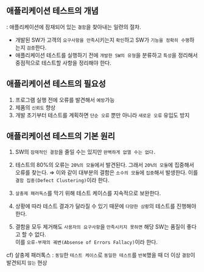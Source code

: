 ## 애플리케이션 테스트의 개념 

: 애플리케이션에 잠재되어 있는 `결함`을 찾아내는 일련의 절차.

- 개발된 SW가 고객의 `요구사항을 만족`시키는지 `확인`하고 SW가 `기능을 정확히 수행`하는지 `검증`한다. 
- 애플리케이션 테스트를 실행하기 전에 `개발한 SW의 유형`을 분류하고 `특성`을 정리해서 중점적으로 테스트할 사항을 정리해야 한다.

## 애플리케이션 테스트의 필요성 

1) 프로그램 실행 전에 오류를 발견해서 `예방`가능 
2) 제품의 `신뢰도` 향상
3) 개발 초기부터 테스트를 계획하면 `단순 오류` 뿐만 아니라 `새로운 오류` 유입도 방지

## 애플리케이션 테스트의 기본 원리 

1) SW의 `잠재적인 결함`을 줄일 수는 있지만 `완벽하게 없앨 수는 없다.`
2) 테스트의 80%의 오류는 `20%의 모듈`에서 발견된다. 그래서 `20%의 모듈`에 집중해서 오류를 찾는다.
⇒ 이와 같이 대부분의 결함은 `소수의 모듈`에 `집중`해서 발생한다. 이를 `결함 집중(Defect Clustering)`이라 한다.

3) `살충제 패러독스`를 막기 위해 테스트 케이스를 지속적으로 보완한다. 

4) 상황에 따라 테스트 결과가 달라질 수 있기 때문에 `다양한 상황`의 테스트를 진행해야 한다.
5) 결함을 모두 제거해도 `사용자의 요구사항`을 `만족시키지 못하면` 해당 SW는 품질이 좋다고 할 수 없다.   
   이를 `오류-부재의 궤변(Absense of Errors Fallacy)`이라 한다.

cf) 살충제 패러톡스 : `동일`한 `테스트 케이스`로 `동일한 테스트`를 `반복`했을 때 더 이상 `결함`이 발견되지 `않는` 현상
